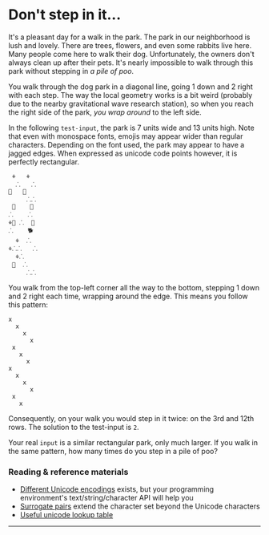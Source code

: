 # Don't step in it...

It's a pleasant day for a walk in the park. The park in our neighborhood is lush and lovely. There are trees, flowers, and even some rabbits live here. Many people come here to walk their dog. Unfortunately, the owners don't always clean up after their pets. It's nearly impossible to walk through this park without stepping in *a pile of poo*.

You walk through the dog park in a diagonal line, going 1 down and 2 right with each step. The way the local geometry works is a bit weird (probably due to the nearby gravitational wave research station), so when you reach the right side of the park, *you wrap around* to the left side.

In the following `test-input`, the park is 7 units wide and 13 units high. Note that even with monospace fonts, emojis may appear wider than regular characters. Depending on the font used, the park may appear to have a jagged edges. When expressed as unicode code points however, it is perfectly rectangular.

```
 ⚘   ⚘ 
  ⸫   ⸫
🌲   💩  
     ⸫⸫
 🐇    💩
⸫    ⸫ 
⚘🌲 ⸫  🌲
⸫    🐕 
  ⚘  ⸫ 
⚘⸫⸫   ⸫
  ⚘⸫   
 💩  ⸫  
     ⸫⸫
```

You walk from the top-left corner all the way to the bottom, stepping 1 down and 2 right each time, wrapping around the edge. This means you follow this pattern:

```
x      
  x    
    x  
      x
 x     
   x   
     x 
x      
  x    
    x  
      x
 x     
   x   
```

Consequently, on your walk you would step in it twice: on the 3rd and 12th rows. The solution to the test-input is `2`.

Your real `input` is a similar rectangular park, only much larger. If you walk in the same pattern, how many times do you step in a pile of poo?

### Reading & reference materials

* [Different Unicode encodings](https://en.wikipedia.org/wiki/Comparison_of_Unicode_encodings) exists, but your programming environment's text/string/character API will help you
* [Surrogate pairs](https://stackoverflow.com/questions/5903008/what-is-a-surrogate-pair-in-java) extend the character set beyond the Unicode characters
* [Useful unicode lookup table](https://symbl.cc/)

------